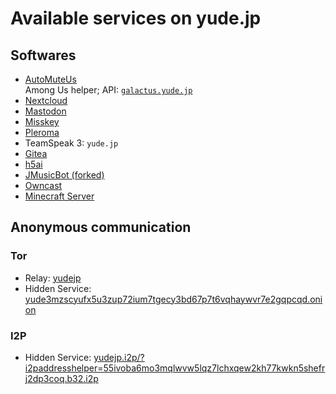 # Available services on yude.jp

## Softwares
* [AutoMuteUs](https://github.com/denverquane/automuteus)\
Among Us helper; API: [`galactus.yude.jp`](https://galactus.yude.jp)
* [Nextcloud](https://nc.yude.jp)
* [Mastodon](https://mstdn.yude.jp)
* [Misskey](https://misskey.yude.jp)
* [Pleroma](https//pleroma.yude.jp)
* TeamSpeak 3: `yude.jp`
* [Gitea](https://git.yude.jp)
* [h5ai](https://files.yude.jp)
* [JMusicBot (forked)](https://discord.com/oauth2/authorize?client_id=429638220456656896&scope=bot&permissions=338963472)
* [Owncast](https://live.yude.jp)
* [Minecraft Server](https://yude.jp/minecraft)

## Anonymous communication
### Tor
* Relay: [yudejp](https://metrics.torproject.org/rs.html#details/CF762EF3C86B104C301511894547C72371F952A4)
* Hidden Service: [yude3mzscyufx5u3zup72ium7tgecy3bd67p7t6vqhaywvr7e2gqpcqd.onion](http://yude3mzscyufx5u3zup72ium7tgecy3bd67p7t6vqhaywvr7e2gqpcqd.onion)

### I2P
* Hidden Service: [yudejp.i2p/?i2paddresshelper=55ivoba6mo3mqlwvw5lqz7lchxqew2kh77kwkn5shefrj2dp3coq.b32.i2p](http://yudejp.i2p/?i2paddresshelper=55ivoba6mo3mqlwvw5lqz7lchxqew2kh77kwkn5shefrj2dp3coq.b32.i2p)